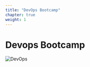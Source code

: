 ```yaml
---
title: "DevOps Bootcamp"
chapter: true
weight: 1
---
```

<!-- {{% notice note %}}
For even more container related content, check out our new show:
[Containers from the Couch](https://containersfromthecouch.com) 
{{% /notice %}} -->
<!-- <div style="text-align: center"><h2>Amazon EKS Workshop</h2></div> -->
# Devops Bootcamp
![DevOps](/images/devops.png)
